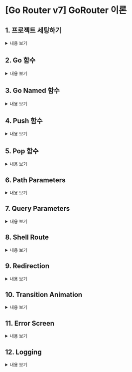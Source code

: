 # [Go Router v7] GoRouter 이론

## 1. 프로젝트 세팅하기
<details>
<summary> 내용 보기</summary>
<br>

- pubspec.yaml 에 go_router 의존성을 추가한다.
- route/router.dart 파일을 만들고 GoRouter 클래스를 사용하여 router 를 만든다.
- GoRouter 의 route 속성에는 GoRoute 들이 들어간다.

    ```
        final router = GoRouter(
            routes: [
                GoRoute(
                    path: '/',
                    builder: (context, state) {
                        return const RootScreen();
                    },
                )
            ],
        );
    ```
- main.dart 에서 MaterialApp.router 를 return 해준다.

    ```
        Widget build(BuildContext context) {
            return MaterialApp.router(
                routerConfig: router,
            );
        }
    ```
- 보통 '/' path 가 기본 default path 이다.
</details>

## 2. Go 함수
<details>
<summary> 내용 보기</summary>
<br>

- GoRoute 안에 routes 속성에 다시 GoRoute 를 추가할수 있다.

    ```
        GoRoute(
            path: '/',
            builder: (context, state) {
                return const RootScreen();
            },
            routes: [
                GoRoute(
                    path: 'basic',
                    builder: (context, state) {
                        return const BasicScreen();
                    },
                )
            ],
        )    
    ```
- 스크린 이동이 일어나야 하는 곳에서 context.go('/path') 를 사용하면 된다.

    ```
        onPressed: () {
            context.go('/basic');
        },
    ```
</details>

## 3. Go Named 함수
<details>
<summary> 내용 보기</summary>
<br>

- GoRoute 의 name 속성을 사용하면 라우터에 이름을 지정하여 이동할수 있다.
- 라우터 경로가 길어질 경우 goNamed 함수를 사용하는게 편하다.

    ```
        <!-- name 속성에 라우터 이름 정의 -->

        GoRoute(
          path: 'named',
          name: 'named_screen',
          builder: (context, state) {
            return const NamedScreen();
          },
        ),

        <!-- 사용하는 부분 -->

        onPressed: () {
            context.goNamed('named_screen');
        },
    ```

</details>

## 4. Push 함수
<details>
<summary> 내용 보기</summary>
<br>

- GoRouter 는 nested 되어있는 구조의 라우터를 그대로 그려주는 장점을 가지고 있다.
- push 는 현재 라우터 스택 상태에서 이동하는 스크린을 추가하는 형태로 이동한다.
- go 는 라우터 구조 형태 대로 라우터 스택을 새로 생성한다.

    ```
        <!-- push_screen 에서 context.go('/basic') 을 하면 라우터 구조 형태로 새로 생성된다.  -->

        ElevatedButton(
            onPressed: () {
              context.go('/basic');
            },
            child: const Text('Go Basic'),
        ),

        <!-- push_screen 에서 context.push('/basic') 을 하면 현재 라우터 구조 위에 추가가 된다. -->

        ElevatedButton(
            onPressed: () {
                context.push('/basic');
            },
            child: const Text('Push Basic'),
        ),
    ```
</details>

## 5. Pop 함수
<details>
<summary> 내용 보기</summary>
<br>

- pop 함수를 사용하면 현재 라우터 스택에서 뒤로 한칸 갈수 있다.
- pop 함수에 파라미터를 전달하면 pop 으로 이동되는 화면에서 받아볼수 있다.
- push 에서는 async 와 await 를 사용해서 값을 기다려야 한다.

    ```
        <!-- Push -->

        ElevatedButton(
            onPressed: () async {
                final result = await context.push('/pop/return');

                print(result);
            },
            child: const Text('Push Pop Return Screen'),
        ),

        <!-- Pop -->

        ElevatedButton(
            onPressed: () {
              context.pop('Walking!!');
            },
            child: const Text('Pop'),
        ),
    ```
</details>

## 6. Path Parameters
<details>
<summary> 내용 보기</summary>
<br>

- path 에 : 를 사용해서 변수를 받을수 있다.
- GoRouterState.of(context) 를 사용하면 라우터의 상태를 가지고 올수 있다.
- GoRouter 에서는 builder 안의 return widget 이 중요한게 아니라 path 가 중요하다.

    ```
        GoRoute(
          path: 'path_param/:id',
          builder: (context, state) {
            return const PathParamScreen();
          },
          routes: [
            GoRoute(
              path: ':name',
              builder: (context, state) {
                return const PathParamScreen();
              },
            ),
          ],
        ),


        Text('Path Param : ${GoRouterState.of(context).pathParameters}'),        
    ```
</details>

## 7. Query Parameters
<details>
<summary> 내용 보기</summary>
<br>

- Query Parameter 는 map 형식으로 쿼리스트링을 전달한다.
- context.push 를 할때 Uri() 를 사용하여 path 와 queryParameters 를 설정한다.
- Query Parameter 역시 GoRouterState.of(state) 에서 확인할수 있다.
    ```
        Text('Query Parameter : ${GoRouterState.of(context).queryParameters}'),

        onPressed: () {
              context.push(
                Uri(
                  path: '/query_param',
                  queryParameters: {
                    'name': 'walkerJung',
                    'age': '31',
                  },
                ).toString(),
            );
        }, 
    ```
</details>

## 8. Shell Route
<details>
<summary> 내용 보기</summary>
<br>

- 이론적으로는 네비게이터를 중첩시켜 사용하는 기능이다.
- ShellRoute 는 builder 와 routes 필드를 설정하여 구성할수 있다.
- builder 에는 child 파라미터가 추가되고, 이 child 들로 구성된다.
- builder 에서 파라미터로 받고있는 child 는 routes 속성에 있는 라우트들을 의미한다.

    ```
        <!-- NestedScreen 을 NestedChildScreen 들로 구성한 상태 -->

        ShellRoute(
          builder: (context, state, child) {
            return NestedScreen(child: child);
          },
          routes: [
            GoRoute(
              path: 'nested/a',
              builder: (context, state) => const NestedChildScreen(
                routeName: '/nested/a',
              ),
            ),
            GoRoute(
              path: 'nested/b',
              builder: (context, state) => const NestedChildScreen(
                routeName: '/nested/b',
              ),
            ),
            GoRoute(
              path: 'nested/c',
              builder: (context, state) => const NestedChildScreen(
                routeName: '/nested/c',
              ),
            )
          ],
        )
    ```
</details>

## 9. Redirection
<details>
<summary> 내용 보기</summary>
<br>

-

</details>

## 10. Transition Animation
<details>
<summary> 내용 보기</summary>
<br>

-

</details>

## 11. Error Screen
<details>
<summary> 내용 보기</summary>
<br>

-

</details>

## 12. Logging
<details>
<summary> 내용 보기</summary>
<br>

-

</details>